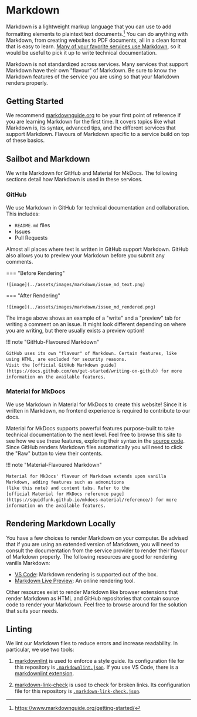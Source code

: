 # Markdown

Markdown is a lightweight markup language that you can use to add formatting elements to plaintext text documents.[^1]
You can do anything with Markdown, from creating websites to PDF documents, all in a clean format that is easy to
learn. [Many of your favorite services use Markdown](https://www.markdownguide.org/tools/), so it would be useful
to pick it up to write technical documentation.

Markdown is not standardized across services. Many services that support Markdown have their
own "flavour" of Markdown. Be sure to know the Markdown features of the service
you are using so that your Markdown renders properly.

## Getting Started

We recommend [markdownguide.org](https://www.markdownguide.org/) to be your first point of reference if you are learning
Markdown for the first time. It covers topics like what Markdown is, its syntax, advanced tips, and the different
services that support Markdown. Flavours of Markdown specific to a service build on top of these basics.

## Sailbot and Markdown

We write Markdown for GitHub and Material for MkDocs. The following sections
detail how Markdown is used in these services.

### GitHub

We use Markdown in GitHub for technical documentation and collaboration. This includes:

- `README.md` files
- Issues
- Pull Requests

Almost all places where text is written in GitHub support Markdown. GitHub also allows you to preview
your Markdown before you submit any comments.

=== "Before Rendering"

    ![image](../assets/images/markdown/issue_md_text.png)

=== "After Rendering"

    ![image](../assets/images/markdown/issue_md_rendered.png)

The image above shows an example of a "write" and a "preview" tab for writing a comment on an issue. It might look
different depending on where you are writing, but there usually exists a preview option!

!!! note "GitHub-Flavoured Markdown"

    GitHub uses its own "flavour" of Markdown. Certain features, like using HTML, are excluded for security reasons.
    Visit the [official GitHub Markdown guide](https://docs.github.com/en/get-started/writing-on-github) for more
    information on the available features.

### Material for MkDocs

We use Markdown in Material for MkDocs to create this website! Since it is written in Markdown, no frontend
experience is required to contribute to our docs.

Material for MkDocs supports powerful features purpose-built to take technical documentation to the next level.
Feel free to browse this site to see how we use these features, exploring their syntax in the
[source code](https://github.com/UBCSailbot/docs/tree/main/docs). Since GitHub renders Markdown files automatically
you will need to click the "Raw" button to view their contents.

!!! note "Material-Flavoured Markdown"

    Material for MkDocs' flavour of Markdown extends upon vanilla Markdown, adding features such as admonitions 
    (like this note) and content tabs. Refer to the
    [official Material for MkDocs reference page](https://squidfunk.github.io/mkdocs-material/reference/) for more
    information on the available features.

## Rendering Markdown Locally

You have a few choices to render Markdown on your computer.
Be advised that if you are using an extended version of Markdown, you will
need to consult the documentation from the service provider to render their flavour of Markdown properly. The following
resources are good for rendering vanilla Markdown:

- [VS Code](https://code.visualstudio.com/docs/languages/markdown#_markdown-preview): Markdown rendering is supported
out of the box.
- [Markdown Live Preview](https://markdownlivepreview.com/): An online rendering tool.

Other resources exist to render Markdown like browser extensions that render Markdown as HTML and GitHub repositories
that contain source code to render your Markdown. Feel free
to browse around for the solution that suits your needs.

## Linting

We lint our Markdown files to reduce errors and increase readability. In particular, we use two tools:

1. [markdownlint](https://github.com/DavidAnson/markdownlint) is
used to enforce a style guide. Its configuration file for this repository is [`.markdownlint.json`](https://github.com/UBCSailbot/docs/blob/main/.markdownlint.json).
If you use VS Code, there is a [markdownlint extension](https://marketplace.visualstudio.com/items?itemName=DavidAnson.vscode-markdownlint).

2. [markdown-link-check](https://github.com/tcort/markdown-link-check) is
used to check for broken links. Its configuration file for this repository is [`.markdown-link-check.json`](https://github.com/UBCSailbot/docs/blob/main/.markdown-link-check.json).

[^1]: <https://www.markdownguide.org/getting-started/>
